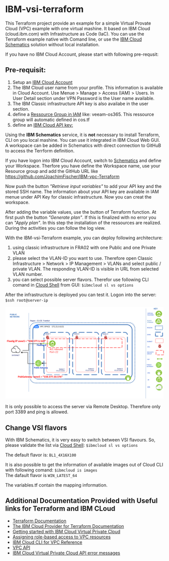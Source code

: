 # IBM-vsi-terraform

This Terraform project provide an example for a simple Virtual Provate Cloud (VPC) example with one virtual mashine. It based on IBM Cloud (cloud.ibm.com) with Infrastructure as Code (IaC). You can use the Terraform example native with Comand line, or use the [IBM Cloud Schematics](https://cloud.ibm.com/schematics/overview) solution without local installation.

If you have no IBM Cloud Account, please start with following pre-requsit:

## Pre-requisit:
1. Setup an [IBM Cloud Account](https://cloud.IBM.com/)
2. The IBM Cloud user name from your profile. This information is available in Cloud Account. Use Menue > Manage > Access (IAM) > Users. In User Detail section under VPN Password is the User name available.
3. The IBM Classic infrastructure API key is also availabe in the user section.
4. define a [Ressource Group in IAM](https://cloud.ibm.com/account/resource-groups/) like: veeam-os365. This ressource group will automatic defined in cos.tf
5. define an [IBM Cloud API key:](https://cloud.ibm.com/iam/apikeys/)

Using the **IBM Schematics** service, it is **not** necessary to install Terraform, CLI on you local mashine. You can use it integrated in IBM Cloud Web GUI. A workspace can be added in Schematics with direct connection to GitHuB to access the Terrform definition.

If you have logon into IBM Cloud Account, switch to [Schematics](https://cloud.ibm.com/schematics/overview) and define your Workspace. Therfore you have define the Workspace name, use your Resource group and add the GitHub URL like https://github.com/JoachimFischer/IBM-vpc-Terraform

Now push the button *"Retrieve input variables"* to add your API key and the stored SSH name. The information about your API key are available in IAM menue under API Key for classic infrastructure. Now you can creat the workspace.


After adding the variable values, use the button of Terraform function. At first push the button *"Generate plan"*. If this is finalized with no error you can *"Apply plan"*. In this step the installation of the ressources are realized. During the activities you can follow the log view.

With the  IBM-vsi-Terraform example, you can deploy following architecture:
1. using classic infrastructure in FRA02 with one Public and one Private VLAN
2. please select the VLAN-ID you want to use. Therefore open Classic Infrastructure > Network > IP Management > VLANs and select public / private VLAN. The responding VLAN-ID is visible in URL from selected VLAN number.
3. you can select possible server flavors. Therefor use following CLI comand in [Cloud Shell](https://cloud.ibm.com/shell) from GUI: ``$ibmcloud sl vs options``


After the infrastructure is deployed you can test it. Logon into the server: ``$ssh root@server-ip``

<img src="https://github.com/JoachimFischer/IBM-vpc-Terraform/blob/master/Image/Terraform-VPC.png" width="700">

It is only possible to access the server via Remote Desktop. Therefore only port 3389 and ping is allowed.

## Change VSI flavors
With IBM Schematics, it is very easy to switch between VSI flavours. So, please validate the list via [Cloud Shell](https://cloud.ibm.com/shell): 
``$ibmcloud sl vs options``

The default flavor is: ``BL1_4X16X100``

It is also possible to get the information of available images out of Cloud CLI with following comand: 
``$ibmcloud is images``   
The dafault flavor is ``WIN_LATEST_64``

The variables.tf contain the mapping information.


## Additional Documentation Provided with Useful links for Terraform and IBM CLoud 
- [Terraform Documentation](https://www.terraform.io/docs/index.html)
- [The IBM Cloud Provider for Terraform Documentation](https://ibm-cloud.github.io/tf-ibm-docs/index.html)
- [Getting started with IBM Cloud Virtual Private Cloud](https://cloud.ibm.com/docs/vpc-on-classic?topic=vpc-on-classic-getting-started)
- [Assigning role-based access to VPC resources](https://cloud.ibm.com/docs/vpc-on-classic?topic=vpc-on-classic-assigning-role-based-access-to-vpc-resources)
- [IBM Cloud CLI for VPC Reference](https://cloud.ibm.com/docs/vpc-on-classic?topic=vpc-infrastructure-cli-plugin-vpc-reference)
- [VPC API](https://cloud.ibm.com/apidocs/vpc-on-classic)
- [IBM Cloud Virtual Private Cloud API error messages](https://cloud.ibm.com/docs/vpc-on-classic?topic=vpc-on-classic-rias-error-messages)

